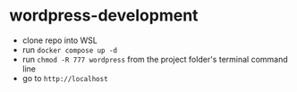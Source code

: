 # wordpress-development

- clone repo into WSL
- run `docker compose up -d`
- run `chmod -R 777 wordpress` from the project folder's terminal command line
- go to `http://localhost` 
